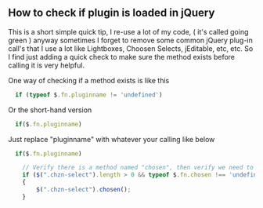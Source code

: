 ## How to check if plugin is loaded in jQuery


This is a short simple quick tip,  I re-use a lot of my code, ( it's called going green ) anyway sometimes I forget to remove some common jQuery plug-in call's that I use a lot like Lightboxes, Choosen Selects, jEditable, etc, etc.  So I find just adding a quick check to make sure the method exists before calling it is very helpful.

One way of checking if a method exists is like this


    
~~~ javascript
  if (typeof $.fn.pluginname != 'undefined')
~~~
    
Or the short-hand version

~~~ javascript
  if($.fn.pluginname)
~~~

Just replace "pluginname" with whatever your calling like below

~~~ javascript
  if($.fn.pluginname)
~~~

~~~ javascript
    // Verify there is a method named "chosen", then verify we need to use it.
    if ($(".chzn-select").length > 0 && typeof $.fn.chosen !== 'undefined')
    {
    	$(".chzn-select").chosen();
    }    
~~~
    

